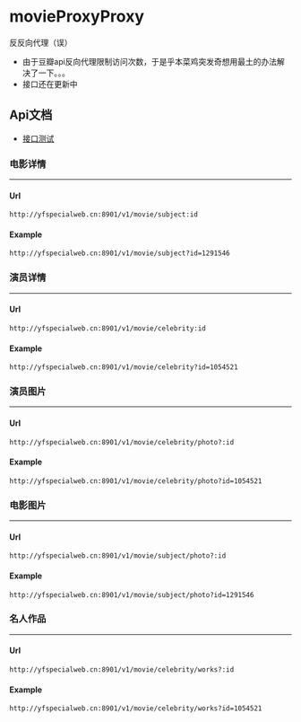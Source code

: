 # movieProxyProxy
反反向代理（误）
- 由于豆瓣api反向代理限制访问次数，于是乎本菜鸡突发奇想用最土的办法解决了一下。。。
- 接口还在更新中

## Api文档
- [接口测试](http://yfspecialweb.cn:8901/)

### 电影详情
---
#### Url
```
http://yfspecialweb.cn:8901/v1/movie/subject:id
```
#### Example
```
http://yfspecialweb.cn:8901/v1/movie/subject?id=1291546
```

### 演员详情
---
#### Url
```
http://yfspecialweb.cn:8901/v1/movie/celebrity:id
```
#### Example
```
http://yfspecialweb.cn:8901/v1/movie/celebrity?id=1054521
```
### 演员图片
---
#### Url
```
http://yfspecialweb.cn:8901/v1/movie/celebrity/photo?:id
```
#### Example
```
http://yfspecialweb.cn:8901/v1/movie/celebrity/photo?id=1054521
```

### 电影图片
---
#### Url
```
http://yfspecialweb.cn:8901/v1/movie/subject/photo?:id
```
#### Example
```
http://yfspecialweb.cn:8901/v1/movie/subject/photo?id=1291546
```
### 名人作品
---
#### Url
```
http://yfspecialweb.cn:8901/v1/movie/celebrity/works?:id
```
#### Example
```
http://yfspecialweb.cn:8901/v1/movie/celebrity/works?id=1054521
```
